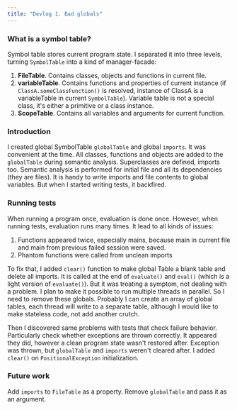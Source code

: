 ```yaml
---
title: "Devlog 1. Bad globals"
---
```


### What is a symbol table?

Symbol table stores current program state. I separated it into three levels,
turning `SymbolTable` into a kind of manager-facade:

1. **FileTable**. Contains classes, objects and functions in current file.
2. **variableTable**. Contains functions and properties of current
   instance (if `ClassA.someClassFunction()` is resolved, instance of ClassA is a variableTable in
   current `SymbolTable`). Variable table is not a special class, it's either a primitive or a
   class instance.
3. **ScopeTable**. Contains all variables and arguments for current function.

### Introduction

I created global SymbolTable `globalTable` and global `imports`. It was convenient at the time.
All classes, functions and objects are added to the `globalTable` during semantic analysis.
Superclasses are defined, imports too. Semantic analysis is performed for initial file and all
its dependencies (they are files). It is handy to write imports and file contents to global
variables. But when I started writing tests, it backfired.

### Running tests

When running a program once, evaluation is done once. However, when running tests, evaluation runs
many times. It lead to all kinds of issues:

1. Functions appeared twice, especially mains, because main in current file and main from previous
   failed session were saved.
2. Phantom functions were called from unclean imports

To fix that, I added `clear()` function to make global Table a blank table and delete all imports.
It is called at the end of `evaluate()` and `eval()` (which is a light version of `evaluate()`).
But it was treating a symptom, not dealing with a problem. I plan to make it possible to run
multiple threads in parallel. So I need to remove these globals. Probably I can create an array of
global tables, each thread will write to a separate table, although
I would like to make stateless code, not add another crutch.

Then I discovered same problems with tests that check failure behavior. Particularly check whether
exceptions are thrown correctly. It appeared they
did, however a clean program state wasn't restored after. Exception was thrown, but `globalTable` and
`imports` weren't cleared after. I added `clear()` on `PositionalException` initialization.

### Future work

Add `imports` to `FileTable` as a property. Remove `globalTable` and pass it as an argument.

